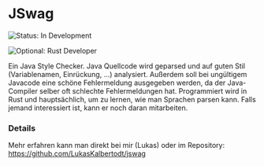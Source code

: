 JSwag
=====
![Status: In Development](https://img.shields.io/badge/status-in_development-green.svg)

![Optional: Rust Developer](https://img.shields.io/badge/optional-rust_dev-lightgrey.svg)

Ein Java Style Checker. Java Quellcode wird geparsed und auf guten Stil (Variablenamen, Einrückung, ...) analysiert. Außerdem soll bei ungültigem Javacode eine schöne Fehlermeldung ausgegeben werden, da der Java-Compiler selber oft schlechte Fehlermeldungen hat. Programmiert wird in Rust und hauptsächlich, um zu lernen, wie man Sprachen parsen kann. Falls jemand interessiert ist, kann er noch daran mitarbeiten.


### Details

Mehr erfahren kann man direkt bei mir (Lukas) oder im Repository: https://github.com/LukasKalbertodt/jswag
